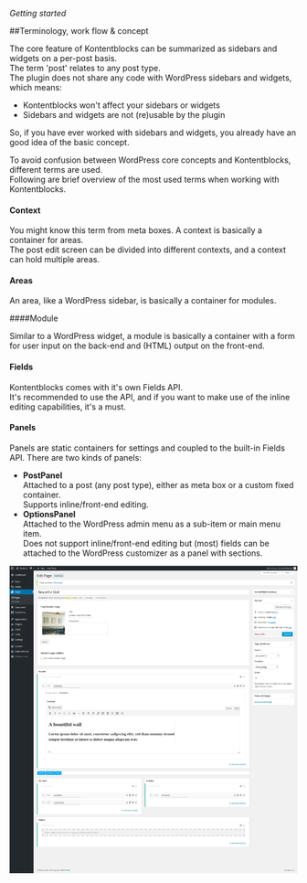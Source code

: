 *Getting started*

##Terminology, work flow & concept

The core feature of Kontentblocks can be summarized as sidebars and widgets on a per-post basis.  
The term 'post' relates to any post type.  
The plugin does not share any code with WordPress sidebars and widgets, which means:  

- Kontentblocks won't affect your sidebars or widgets  
- Sidebars and widgets are not (re)usable by the plugin

So, if you have ever worked with sidebars and widgets, you already have an good idea of the basic concept.

To avoid confusion between WordPress core concepts and Kontentblocks, different terms are used.  
Following are brief overview of the most used terms when working with Kontentblocks.

#### Context

You might know this term from meta boxes.
A context is basically a container for areas.  
The post edit screen can be divided into different contexts, and a context can hold multiple areas.

#### Areas 

An area, like a WordPress sidebar, is basically a container for modules.

####Module

Similar to a WordPress widget, a module is basically a container with a form for user input on the back-end and (HTML) output on the front-end.  


#### Fields

Kontentblocks comes with it's own Fields API.  
It's recommended to use the API, and if you want to make use of the inline editing capabilities, it's a must.

#### Panels

Panels are static containers for settings and coupled to the built-in Fields API. There are two kinds of panels:

- **PostPanel**  
  Attached to a post (any post type), either as meta box or a custom fixed container.  
  Supports inline/front-end editing.
- **OptionsPanel**  
  Attached to the WordPress admin menu as a sub-item or main menu item.  
  Does not support inline/front-end editing but (most) fields can be attached to the WordPress customizer as a panel with sections.


![](kb-ui.png)